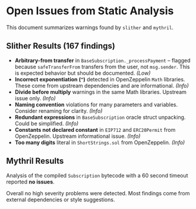 # Open Issues from Static Analysis

This document summarizes warnings found by `slither` and `mythril`.

## Slither Results (167 findings)

- **Arbitrary-from transfer** in `BaseSubscription._processPayment` – flagged because `safeTransferFrom` transfers from the user, not `msg.sender`. This is expected behavior but should be documented. *(Low)*
- **Incorrect exponentiation (`^`)** detected in OpenZeppelin `Math` libraries. These come from upstream dependencies and are informational. *(Info)*
- **Divide before multiply** warnings in the same Math libraries. Upstream issue only. *(Info)*
- **Naming convention** violations for many parameters and variables. Consider renaming for clarity. *(Info)*
- **Redundant expressions** in `BaseSubscription` oracle struct unpacking. Could be simplified. *(Info)*
- **Constants not declared constant** in `EIP712` and `ERC20Permit` from OpenZeppelin. Upstream informational issue. *(Info)*
- **Too many digits** literal in `ShortStrings.sol` from OpenZeppelin. *(Info)*

## Mythril Results

Analysis of the compiled `Subscription` bytecode with a 60 second timeout reported **no issues**.

Overall no high severity problems were detected. Most findings come from external dependencies or style suggestions.
